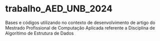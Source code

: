 # trabalho_AED_UNB_2024
Bases e códigos utilizando no contexto de desenvolvimento de artigo do Mestrado Profissional de Computação Aplicada referente a Disciplina de Algoritimo de Estrutura de Dados
